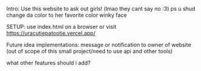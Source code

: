 Intro:
Use this website to ask out girls! (lmao they cant say no :3)
ps u shud change da color to her favorite color winky face

SETUP:
use index.html on a browser or visit https://uracutiepatootie.vercel.app/

Future idea implementations:
message or notification to owner of website (out of scope of this small project/need to use api and other tools)

what other features should i add?
